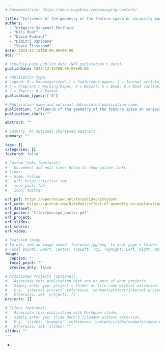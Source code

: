 ```yaml
---
# Documentation: https://docs.hugoblox.com/managing-content/

title: "Influence of the geometry of the feature space on curiosity based exploration - NeurIPS 2023 Infocog workshop (poster)"
authors:
  - "Grégoire Sergeant-Perthuis"
  - "Nils Ruet"
  - "David Rudrauf"
  - "Dimitri Ognibene"
  - "Yvain Tisserand"
date: 2023-12-15T00:00:00+00:00
doi: ""

# Schedule page publish date (NOT publication's date).
publishDate: 2023-12-15T00:00:00+00:00

# Publication type.
# Legend: 0 = Uncategorized; 1 = Conference paper; 2 = Journal article;
# 3 = Preprint / Working Paper; 4 = Report; 5 = Book; 6 = Book section;
# 7 = Thesis; 8 = Patent
publication_types: ["0"]

# Publication name and optional abbreviated publication name.
publication: "Influence of the geometry of the feature space on curiosity based exploration"
publication_short: ""

abstract: ""

# Summary. An optional shortened abstract.
summary: ""

tags: []
categories: []
featured: false

# Custom links (optional).
#   Uncomment and edit lines below to show custom links.
# links:
# - name: Follow
#   url: https://twitter.com
#   icon_pack: fab
#   icon: twitter

url_pdf: https://openreview.net/forum?id=Sr2mVydu4r
url_code: https://github.com/NilsRuet/effect-of-geometry-on-exploration
url_dataset:
url_poster: "files/neurips_poster.pdf"
url_project:
url_slides:
url_source:
url_video:

# Featured image
# To use, add an image named `featured.jpg/png` to your page's folder. 
# Focal points: Smart, Center, TopLeft, Top, TopRight, Left, Right, BottomLeft, Bottom, BottomRight.
image:
  caption: ""
  focal_point: ""
  preview_only: false

# Associated Projects (optional).
#   Associate this publication with one or more of your projects.
#   Simply enter your project's folder or file name without extension.
#   E.g. `internal-project` references `content/project/internal-project/index.md`.
#   Otherwise, set `projects: []`.
projects: []

# Slides (optional).
#   Associate this publication with Markdown slides.
#   Simply enter your slide deck's filename without extension.
#   E.g. `slides: "example"` references `content/slides/example/index.md`.
#   Otherwise, set `slides: ""`.
slides: ""
---
```




- 